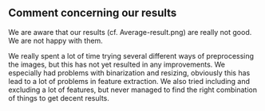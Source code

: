 
## Comment concerning our results

We are aware that our results (cf. Average-result.png) 
are really not good. We are not happy with them. 

We really spent a lot of time trying several different ways of preprocessing 
the images, but this has not yet resulted in any improvements. 
We especially had problems with binarization and resizing, 
obviously this has lead to a lot of problems in feature extraction. 
We also tried including and excluding a lot of features, 
but never managed to find the right combination of things 
to get decent results.

